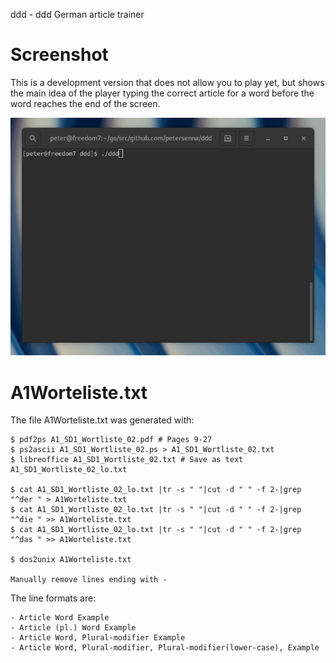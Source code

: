 ddd - ddd German article trainer

# Screenshot
This is a development version that does not allow you to play yet, but shows
the main idea of the player typing the correct article for a word before the
word reaches the end of the screen.

![ddd screenshot](/docs/ddd_screenshot.gif?raw=true "ddd screenshot")

# A1Worteliste.txt
The file A1Worteliste.txt was generated with:

    $ pdf2ps A1_SD1_Wortliste_02.pdf # Pages 9-27
    $ ps2ascii A1_SD1_Wortliste_02.ps > A1_SD1_Wortliste_02.txt
    $ libreoffice A1_SD1_Wortliste_02.txt # Save as text A1_SD1_Wortliste_02_lo.txt
    
    $ cat A1_SD1_Wortliste_02_lo.txt |tr -s " "|cut -d " " -f 2-|grep "^der " > A1Worteliste.txt
    $ cat A1_SD1_Wortliste_02_lo.txt |tr -s " "|cut -d " " -f 2-|grep "^die " >> A1Worteliste.txt
    $ cat A1_SD1_Wortliste_02_lo.txt |tr -s " "|cut -d " " -f 2-|grep "^das " >> A1Worteliste.txt
    
    $ dos2unix A1Worteliste.txt

    Manually remove lines ending with -

The line formats are:

    - Article Word Example
    - Article (pl.) Word Example
    - Article Word, Plural-modifier Example
    - Article Word, Plural-modifier, Plural-modifier(lower-case), Example
